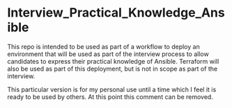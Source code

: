 # Interview_Practical_Knowledge_Ansible
This repo is intended to be used as part of a workflow to deploy an environment that will be used as part of the interview process to allow candidates to express their practical knowledge of Ansible. Terraform will also be used as part of this deployment, but is not in scope as part of the interview. 

This particular version is for my personal use until a time which I feel it is ready to be used by others. At this point this comment can be removed.